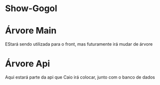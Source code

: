 # Show-Gogol

<h1>Árvore Main</h1>
<p>EStará sendo utilizada para o front, mas futuramente irá mudar de árvore</p>
<h1>Árvore Api</h1>
<p>Aqui estará parte da api que Caio irá colocar, junto com o banco de dados</p>
